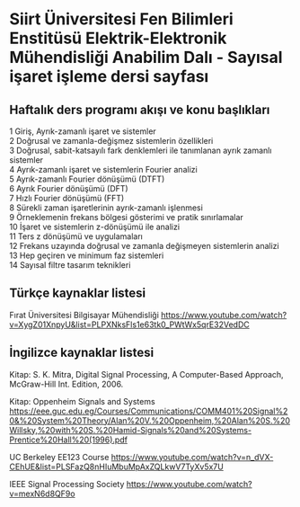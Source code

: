 # Siirt Üniversitesi Fen Bilimleri Enstitüsü Elektrik-Elektronik Mühendisliği Anabilim Dalı - Sayısal işaret işleme dersi sayfası

## Haftalık ders programı akışı ve konu başlıkları

1	Giriş, Ayrık-zamanlı işaret ve sistemler		
2	Doğrusal ve zamanla-değişmez sistemlerin özellikleri		
3	Doğrusal, sabit-katsayılı fark denklemleri ile tanımlanan ayrık zamanlı sistemler		
4	Ayrık-zamanlı işaret ve sistemlerin Fourier analizi		
5	Ayrık-zamanlı Fourier dönüşümü (DTFT)		
6	Ayrık Fourier dönüşümü (DFT)		
7	Hızlı Fourier dönüşümü (FFT)		
8	Sürekli zaman işaretlerinin ayrık-zamanlı işlenmesi		
9	Örneklemenin frekans bölgesi gösterimi ve pratik sınırlamalar		
10	İşaret ve sistemlerin z-dönüşümü ile analizi		
11	Ters z dönüşümü ve uygulamaları		
12	Frekans uzayında doğrusal ve zamanla değişmeyen sistemlerin analizi		
13	Hep geçiren ve minimum faz sistemleri		
14	Sayısal filtre tasarım teknikleri


## Türkçe kaynaklar listesi
Fırat Üniversitesi Bilgisayar Mühendisliği https://www.youtube.com/watch?v=XygZ01XnpyU&list=PLPXNksFls1e63tk0_PWtWx5qrE32VedDC


## İngilizce kaynaklar listesi

Kitap: S. K. Mitra, Digital Signal Processing, A Computer-Based Approach, McGraw-Hill Int. Edition, 2006.

Kitap: Oppenheim Signals and Systems https://eee.guc.edu.eg/Courses/Communications/COMM401%20Signal%20&%20System%20Theory/Alan%20V.%20Oppenheim,%20Alan%20S.%20Willsky,%20with%20S.%20Hamid-Signals%20and%20Systems-Prentice%20Hall%20(1996).pdf

UC Berkeley EE123 Course
https://www.youtube.com/watch?v=n_dVX-CEhUE&list=PLSFazQ8nHIuMbuMpAxZQLkwV7TyXv5x7U

IEEE Signal Processing Society
https://www.youtube.com/watch?v=mexN6d8QF9o

